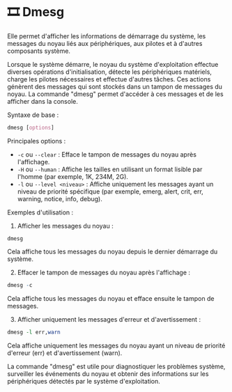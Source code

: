 # 🎞 Dmesg

Elle permet d'afficher les informations de démarrage du système, les messages du noyau liés aux périphériques, aux pilotes et à d'autres composants système.

Lorsque le système démarre, le noyau du système d'exploitation effectue diverses opérations d'initialisation, détecte les périphériques matériels, charge les pilotes nécessaires et effectue d'autres tâches. Ces actions génèrent des messages qui sont stockés dans un tampon de messages du noyau. La commande "dmesg" permet d'accéder à ces messages et de les afficher dans la console.

Syntaxe de base :

```css
dmesg [options]
```

Principales options :

* `-c` ou `--clear` : Efface le tampon de messages du noyau après l'affichage.
* `-H` ou `--human` : Affiche les tailles en utilisant un format lisible par l'homme (par exemple, 1K, 234M, 2G).
* `-l` ou `--level <niveau>` : Affiche uniquement les messages ayant un niveau de priorité spécifique (par exemple, emerg, alert, crit, err, warning, notice, info, debug).

Exemples d'utilisation :

1. Afficher les messages du noyau :

```
dmesg
```

Cela affiche tous les messages du noyau depuis le dernier démarrage du système.

2. Effacer le tampon de messages du noyau après l'affichage :

```r
dmesg -c
```

Cela affiche tous les messages du noyau et efface ensuite le tampon de messages.

3. Afficher uniquement les messages d'erreur et d'avertissement :

```perl
dmesg -l err,warn
```

Cela affiche uniquement les messages du noyau ayant un niveau de priorité d'erreur (err) et d'avertissement (warn).

La commande "dmesg" est utile pour diagnostiquer les problèmes système, surveiller les événements du noyau et obtenir des informations sur les périphériques détectés par le système d'exploitation.
